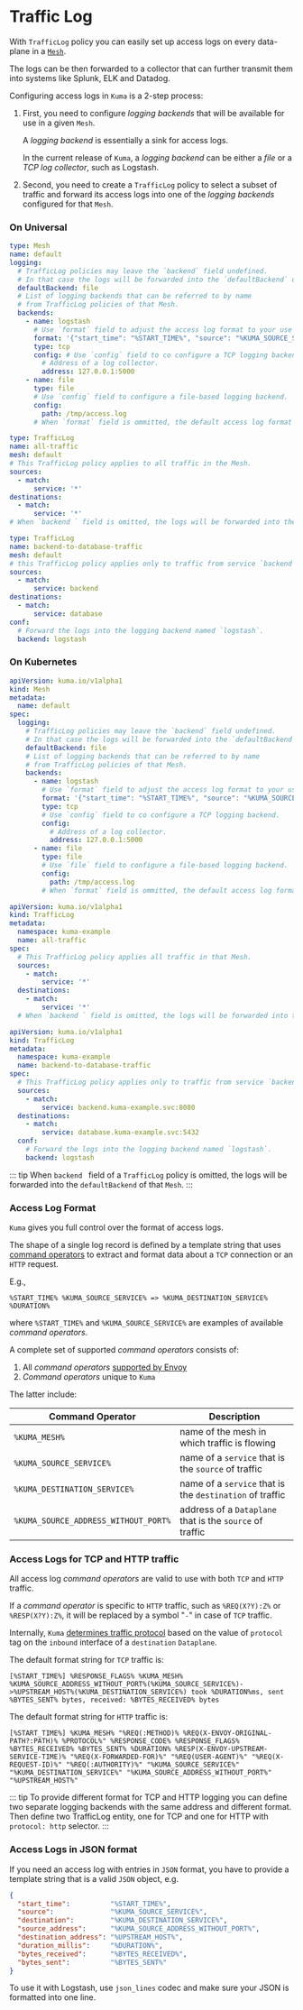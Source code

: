 # Traffic Log

With `TrafficLog` policy you can easily set up access logs on every data-plane in a [`Mesh`](../mesh).

The logs can be then forwarded to a collector that can further transmit them into systems like Splunk, ELK and Datadog.

Configuring access logs in `Kuma` is a 2-step process:

1. First, you need to configure _logging backends_ that will be available for use in a given `Mesh`.

   A _logging backend_ is essentially a sink for access logs.

   In the current release of `Kuma`, a _logging backend_ can be either a _file_ or a _TCP log collector_, such as Logstash.

2. Second, you need to create a `TrafficLog` policy to select a subset of traffic and forward its access logs into one of the _logging backends_ configured for that `Mesh`.

### On Universal

```yaml
type: Mesh
name: default
logging:
  # TrafficLog policies may leave the `backend` field undefined.
  # In that case the logs will be forwarded into the `defaultBackend` of that Mesh.
  defaultBackend: file
  # List of logging backends that can be referred to by name
  # from TrafficLog policies of that Mesh.
  backends:
    - name: logstash
      # Use `format` field to adjust the access log format to your use case.
      format: '{"start_time": "%START_TIME%", "source": "%KUMA_SOURCE_SERVICE%", "destination": "%KUMA_DESTINATION_SERVICE%", "source_address": "%KUMA_SOURCE_ADDRESS_WITHOUT_PORT%", "destination_address": "%UPSTREAM_HOST%", "duration_millis": "%DURATION%", "bytes_received": "%BYTES_RECEIVED%", "bytes_sent": "%BYTES_SENT%"}'
      type: tcp
      config: # Use `config` field to co configure a TCP logging backend.
        # Address of a log collector.
        address: 127.0.0.1:5000
    - name: file
      type: file
      # Use `config` field to configure a file-based logging backend.
      config:
        path: /tmp/access.log
      # When `format` field is ommitted, the default access log format will be used.
```

```yaml
type: TrafficLog
name: all-traffic
mesh: default
# This TrafficLog policy applies to all traffic in the Mesh.
sources:
  - match:
      service: '*'
destinations:
  - match:
      service: '*'
# When `backend ` field is omitted, the logs will be forwarded into the `defaultBackend` of that Mesh.
```

```yaml
type: TrafficLog
name: backend-to-database-traffic
mesh: default
# this TrafficLog policy applies only to traffic from service `backend` to service `database`.
sources:
  - match:
      service: backend
destinations:
  - match:
      service: database
conf:
  # Forward the logs into the logging backend named `logstash`.
  backend: logstash
```

### On Kubernetes

```yaml
apiVersion: kuma.io/v1alpha1
kind: Mesh
metadata:
  name: default
spec:
  logging:
    # TrafficLog policies may leave the `backend` field undefined.
    # In that case the logs will be forwarded into the `defaultBackend` of that Mesh.
    defaultBackend: file
    # List of logging backends that can be referred to by name
    # from TrafficLog policies of that Mesh.
    backends:
      - name: logstash
        # Use `format` field to adjust the access log format to your use case.
        format: '{"start_time": "%START_TIME%", "source": "%KUMA_SOURCE_SERVICE%", "destination": "%KUMA_DESTINATION_SERVICE%", "source_address": "%KUMA_SOURCE_ADDRESS_WITHOUT_PORT%", "destination_address": "%UPSTREAM_HOST%", "duration_millis": "%DURATION%", "bytes_received": "%BYTES_RECEIVED%", "bytes_sent": "%BYTES_SENT%"}'
        type: tcp
        # Use `config` field to co configure a TCP logging backend.
        config:
          # Address of a log collector.
          address: 127.0.0.1:5000
      - name: file
        type: file
        # Use `file` field to configure a file-based logging backend.
        config:
          path: /tmp/access.log
        # When `format` field is ommitted, the default access log format will be used.
```

```yaml
apiVersion: kuma.io/v1alpha1
kind: TrafficLog
metadata:
  namespace: kuma-example
  name: all-traffic
spec:
  # This TrafficLog policy applies all traffic in that Mesh.
  sources:
    - match:
        service: '*'
  destinations:
    - match:
        service: '*'
  # When `backend ` field is omitted, the logs will be forwarded into the `defaultBackend` of that Mesh.
```

```yaml
apiVersion: kuma.io/v1alpha1
kind: TrafficLog
metadata:
  namespace: kuma-example
  name: backend-to-database-traffic
spec:
  # This TrafficLog policy applies only to traffic from service `backend` to service `database`.
  sources:
    - match:
        service: backend.kuma-example.svc:8080
  destinations:
    - match:
        service: database.kuma-example.svc:5432
  conf:
    # Forward the logs into the logging backend named `logstash`.
    backend: logstash
```

::: tip
When `backend ` field of a `TrafficLog` policy is omitted, the logs will be forwarded into the `defaultBackend` of that `Mesh`.
:::

### Access Log Format

`Kuma` gives you full control over the format of access logs.

The shape of a single log record is defined by a template string that uses [command operators](https://www.envoyproxy.io/docs/envoy/latest/configuration/observability/access_log#command-operators) to extract and format data about a `TCP` connection or an `HTTP` request.

E.g.,

```
%START_TIME% %KUMA_SOURCE_SERVICE% => %KUMA_DESTINATION_SERVICE% %DURATION%
```

where `%START_TIME%` and `%KUMA_SOURCE_SERVICE%` are examples of available _command operators_.

A complete set of supported _command operators_ consists of:

1. All _command operators_ [supported by Envoy](https://www.envoyproxy.io/docs/envoy/latest/configuration/observability/access_log#command-operators)
2. _Command operators_ unique to `Kuma`

The latter include:

| Command Operator                     | Description                                                |
| ------------------------------------ | ---------------------------------------------------------- |
| `%KUMA_MESH%`                        | name of the mesh in which traffic is flowing               |
| `%KUMA_SOURCE_SERVICE%`              | name of a `service` that is the `source` of traffic        |
| `%KUMA_DESTINATION_SERVICE%`         | name of a `service` that is the `destination` of traffic   |
| `%KUMA_SOURCE_ADDRESS_WITHOUT_PORT%` | address of a `Dataplane` that is the `source` of traffic   |

### Access Logs for TCP and HTTP traffic

All access log _command operators_ are valid to use with both `TCP` and `HTTP` traffic.

If a _command operator_ is specific to `HTTP` traffic, such as `%REQ(X?Y):Z%` or `%RESP(X?Y):Z%`, it will be replaced by a symbol "`-`" in case of `TCP` traffic.

Internally, `Kuma` [determines traffic protocol](../http-support-in-kuma) based on the value of `protocol` tag on the `inbound` interface of a `destination` `Dataplane`.

The default format string for `TCP` traffic is:

```
[%START_TIME%] %RESPONSE_FLAGS% %KUMA_MESH% %KUMA_SOURCE_ADDRESS_WITHOUT_PORT%(%KUMA_SOURCE_SERVICE%)->%UPSTREAM_HOST%(%KUMA_DESTINATION_SERVICE%) took %DURATION%ms, sent %BYTES_SENT% bytes, received: %BYTES_RECEIVED% bytes
```

The default format string for `HTTP` traffic is:

```
[%START_TIME%] %KUMA_MESH% "%REQ(:METHOD)% %REQ(X-ENVOY-ORIGINAL-PATH?:PATH)% %PROTOCOL%" %RESPONSE_CODE% %RESPONSE_FLAGS% %BYTES_RECEIVED% %BYTES_SENT% %DURATION% %RESP(X-ENVOY-UPSTREAM-SERVICE-TIME)% "%REQ(X-FORWARDED-FOR)%" "%REQ(USER-AGENT)%" "%REQ(X-REQUEST-ID)%" "%REQ(:AUTHORITY)%" "%KUMA_SOURCE_SERVICE%" "%KUMA_DESTINATION_SERVICE%" "%KUMA_SOURCE_ADDRESS_WITHOUT_PORT%" "%UPSTREAM_HOST%"
```

::: tip
To provide different format for TCP and HTTP logging you can define two separate logging backends with the same address and different format. Then define two TrafficLog entity, one for TCP and one for HTTP with `protocol: http` selector.
:::

### Access Logs in JSON format

If you need an access log with entries in `JSON` format, you have to provide a template string that is a valid `JSON` object, e.g.

```json
{
  "start_time":          "%START_TIME%",
  "source":              "%KUMA_SOURCE_SERVICE%",
  "destination":         "%KUMA_DESTINATION_SERVICE%",
  "source_address":      "%KUMA_SOURCE_ADDRESS_WITHOUT_PORT%",
  "destination_address": "%UPSTREAM_HOST%",
  "duration_millis":     "%DURATION%",
  "bytes_received":      "%BYTES_RECEIVED%",
  "bytes_sent":          "%BYTES_SENT%"
}
```

To use it with Logstash, use `json_lines` codec and make sure your JSON is formatted into one line.
